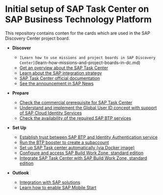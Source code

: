 # Initial setup of SAP Task Center on SAP Business Technology Platform

This repository contains conten for the cards which are used in the SAP Discovery Center project board.

- **Discover**

   - ``[Learn how to use missions and project boards in SAP Discovery Center]``(learn-how-missions-and-project-boards-in-dc.md)
   - [Get an overview about the SAP Task Center](get-an-overview-about-sap-task-center.md)
   - [Learn about the SAP integration strategy](sap-integration-strategy.md)
   - [SAP Task Center official documentation](sap-task-center-documentation.md)
   - [See the announcement in SAP News](sap-task-center-documentation.md)

- **Prepare**

    - [Check the commercial prerequisite for SAP Task Center](check-commercial-prereq-for-sap-task-center.md)
    - [Understand and implement the Global User ID concept with support of SAP Cloud Identity Services](learn-about-sap-cloud-identity-services.md)
    - [Check the availability of the required SAP BTP services](create-subaccount-manually.md)

- **Set Up**

    - [Establish trust between SAP BTP and Identity Authentication service](trust-setup-with-btp.md)
    - [Run the BTP booster to create a subaccount](set-up-sap-task-center-automatically.md)
    - [Set up SAP Task center automatically (via Docker image)](https://github.com/SAP-samples/btp-setup-automator/blob/main/usecases/released/discoverycenter/3774-taskcenter/README.md)
    - [Configure and access SAP Build Work Zone, standard edition](config-bwz-se-service.md)
    - [Integrate SAP Task Center with SAP Build Work Zone, standard edition](integrate-sap-task-center-with-bwz-se-service.md)

- **Outlook**

    - [Integration with SAP solutions](integration-with-sap-solutions.md)
    - [Learn how to enable SAP Mobile Start](How-to-enable-mobile-start.md)
